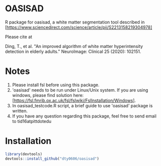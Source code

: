 # OASISAD
R package for oasisad, a white matter segmentation tool described in [https://www.sciencedirect.com/science/article/pii/S2213158219304978]

Please cite at

Ding, T., et al. "An improved algorithm of white matter hyperintensity detection in elderly adults." NeuroImage: Clinical 25 (2020): 102151.

# Notes
1. Please install fsl before using this package.
2. 'oasisad' needs to be run under Linux/Unix system. If you are using windows, please find solution here:
[https://fsl.fmrib.ox.ac.uk/fsl/fslwiki/FslInstallation/Windows].
3. In oasisad_testcode.R script, a brief guide to use 'oasisad' package is written.
4. If you have any question regarding this package, feel free to send email to tid16atpittdotedu


# Installation
```r
library(devtools)
devtools::install_github("dty0606/oasisad")
```


